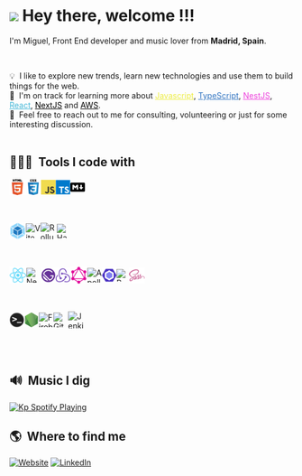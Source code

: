 # <img src="https://cdn.jsdelivr.net/gh/MigCap/assets-cdn/PersonalGithubReadme/HandGreet.gif" width="35px" />&nbsp;<b>Hey there, welcome !!!</b>

<p aligh="left">
  I'm Miguel, Front End developer and music lover from <b>Madrid, Spain</b>.
</p>
<br>

💡 &nbsp;I like to explore new trends, learn new technologies and use them to build things for the web.\
🌱 &nbsp;I'm on track for learning more about <a style="color:#eded42" href="https://developer.mozilla.org/en-US/docs/Web/JavaScript" target="_blank"><u>Javascript</u></a>, <a style="color:#3174C1" href="https://www.typescriptlang.org/" target="_blank"><u>TypeScript</u></a>, <a style="color:#ed42dc" href="https://nestjs.com/" target="_blank"><u>NestJS</u></a>, <a style="color:#45b8d8" href="https://reactjs.org/" target="_blank"><u>React</u></a>, <a style="color:#000000" href="https://nextjs.org/" target="_blank"><u>NextJS</u></a> and <a style="color:#000000" href="https://aws.amazon.com/" target="_blank"><u>AWS</u></a>.\
💬 &nbsp;Feel free to reach out to me for consulting, volunteering or just for some interesting discussion.
  <br />
<br />


<h2>👨🏻‍💻 &nbsp;Tools I code with</h2>
  <section style="display:flex; flex-direction: row; justify-items: center; justify-content: start; align-items: center; align-content: center; margin-bottom: 15px;">
    <img align="left" alt="HTML5" title="HTML5" width="28px" src="https://raw.githubusercontent.com/github/explore/80688e429a7d4ef2fca1e82350fe8e3517d3494d/topics/html/html.png" />
    <img align="left" alt="CSS3" title="CSS3" width="28px" src="https://raw.githubusercontent.com/github/explore/80688e429a7d4ef2fca1e82350fe8e3517d3494d/topics/css/css.png" />
    <img align="left" alt="JavaScript" title="JavaScript" width="26px" height="26px" src="https://raw.githubusercontent.com/github/explore/80688e429a7d4ef2fca1e82350fe8e3517d3494d/topics/javascript/javascript.png" />
    <img align="left" alt="TypeScript" title="TypeScript" width="26px" height="26px" src="https://raw.githubusercontent.com/devicons/devicon/c5378d6c2510ffa0b3e4475af95618a8048d6cf1/icons/typescript/typescript-original.svg" />
    <img align="left" alt="Markdown" title="Markdown" width="26px" height="26px" src="https://raw.githubusercontent.com/github/explore/80688e429a7d4ef2fca1e82350fe8e3517d3494d/topics/markdown/markdown.png" />
  </section>
  <br />
<br />
  <section style="display:flex; flex-direction: row; justify-items: center; justify-content: start; align-items: center; align-content: center; margin-bottom: 15px;">
    <img align="left" alt="Webpack" title="Webpack" width="29px" height="29px" src="https://raw.githubusercontent.com/devicons/devicon/c5378d6c2510ffa0b3e4475af95618a8048d6cf1/icons/webpack/webpack-original.svg" />
    <img align="left" alt="Vite" title="Vite" width="26px" height="26px" src="https://camo.githubusercontent.com/61e102d7c605ff91efedb9d7e47c1c4a07cef59d3e1da202fd74f4772122ca4e/68747470733a2f2f766974656a732e6465762f6c6f676f2e737667" />
    <img align="left" alt="Rollup" title="Rollup" width="29px" height="29px" src="https://camo.githubusercontent.com/50e43473527a57747fb7cd9b0061355205ac9a2763207a78d9812ceef1da52c0/68747470733a2f2f726f6c6c75706a732e6f72672f6c6f676f2e737667" />
    <img align="left" alt="Handlebars" title="Handlebars" width="25px" height="25px" src="https://www.vectorlogo.zone/logos/handlebarsjs/handlebarsjs-icon.svg" />
  </section>
  <br />
<br />
  <section style="display:flex; flex-direction: row; justify-items: center; justify-content: start; align-items: center; align-content: center; margin-bottom: 15px;">
    <img align="left" alt="ReactJS" title="ReactJS" width="30px" height="30px" src="https://raw.githubusercontent.com/devicons/devicon/c5378d6c2510ffa0b3e4475af95618a8048d6cf1/icons/react/react-original.svg" />
    <img align="left" alt="NextJS" title="NextJS" width="26px" height="26px" src="https://cdn.jsdelivr.net/npm/simple-icons@v3/icons/next-dot-js.svg" />
    <img align="left" alt="Gatsby" title="Gatsby" width="26px" height="26px" src="https://raw.githubusercontent.com/github/explore/e94815998e4e0713912fed477a1f346ec04c3da2/topics/gatsby/gatsby.png" />
    <img align="left" alt="Redux" title="Redux" width="26px" height="26px" src="https://raw.githubusercontent.com/devicons/devicon/c5378d6c2510ffa0b3e4475af95618a8048d6cf1/icons/redux/redux-original.svg" />
    <img align="left" alt="GraphQL" title="GraphQL" width="30px" height="30px" src="https://raw.githubusercontent.com/github/explore/5c058a388828bb5fde0bcafd4bc867b5bb3f26f3/topics/graphql/graphql.png" />
    <img align="left" alt="Apollo Client" title="Apollo Client" width="26px" height="26px" src="https://raw.githubusercontent.com/simple-icons/simple-icons/d56a2b3b9d3709c9e00eb42742ae6db0844f6e2d/icons/apollographql.svg" />
    <img align="left" alt="ESLint" title="ESLint" width="26px" height="26px" src="https://raw.githubusercontent.com/github/explore/80688e429a7d4ef2fca1e82350fe8e3517d3494d/topics/eslint/eslint.png" />
    <img align="left" alt="Prettier" title="Prettier" width="22px" height="22px" src="https://prettier.io/icon.png" />
    <img align="left" alt="Sass" title="Sass" width="28px" src="https://raw.githubusercontent.com/github/explore/80688e429a7d4ef2fca1e82350fe8e3517d3494d/topics/sass/sass.png" />
  </section>
<br />
<br />
  <section style="display:flex; flex-direction: row; justify-items: center; justify-content: start; align-items: center; align-content: center; margin-bottom: 15px;">
    <img align="left" alt="Terminal" title="Terminal" width="26px" height="26px" src="https://raw.githubusercontent.com/github/explore/80688e429a7d4ef2fca1e82350fe8e3517d3494d/topics/terminal/terminal.png" />
    <img align="left" alt="Node.js" title="Node.js" width="26px" height="26px" src="https://raw.githubusercontent.com/github/explore/80688e429a7d4ef2fca1e82350fe8e3517d3494d/topics/nodejs/nodejs.png" />
    <img align="left" alt="Firebase" title="Firebase" width="26px" height="26px" src="https://www.vectorlogo.zone/logos/firebase/firebase-icon.svg" />
    <img align="left" alt="Git" title="Git" width="26px" height="26px" src="https://www.vectorlogo.zone/logos/git-scm/git-scm-icon.svg" />
    <img align="left" alt="Jenkins" title="Jenkins" width="30px" height="30px" src="https://www.vectorlogo.zone/logos/jenkins/jenkins-icon.svg" />
  </section>
<br />
<br />

<h2>🔊  &nbsp;Music I dig</h2>
<p>
<a href="https://open.spotify.com/user/kaps01/" target="_blank"><img src="https://spotify-now-playing-readme.vercel.app/api/spotify" alt="Kp Spotify Playing" width="350" /></a>
</p>

<h2>🌎  &nbsp;Where to find me</h2>
  <a href="https://miguelcapellan.com" target="_blank"><img alt="Website" src="https://img.shields.io/badge/-Website-000000?style=for-the-badge&logo=codepen&logoColor=white" /></a>
  <a href="https://www.linkedin.com/in/miguel-capellan/" target="_blank"><img alt="LinkedIn" src="https://img.shields.io/badge/-Linkedin-%230077B5.svg?&style=for-the-badge&logo=linkedin&logoColor=white" /></a>
